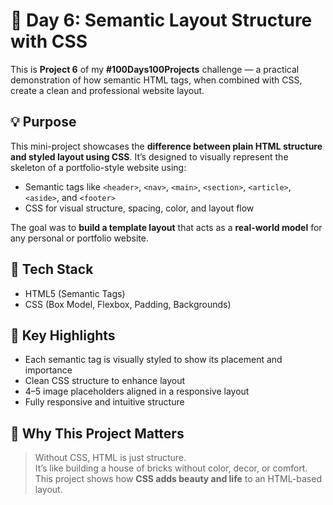 # 🧱 Day 6: Semantic Layout Structure with CSS

This is **Project 6** of my **#100Days100Projects** challenge — a practical demonstration of how semantic HTML tags, when combined with CSS, create a clean and professional website layout.

## 💡 Purpose

This mini-project showcases the **difference between plain HTML structure and styled layout using CSS**. It’s designed to visually represent the skeleton of a portfolio-style website using:
- Semantic tags like `<header>`, `<nav>`, `<main>`, `<section>`, `<article>`, `<aside>`, and `<footer>`
- CSS for visual structure, spacing, color, and layout flow

The goal was to **build a template layout** that acts as a **real-world model** for any personal or portfolio website.

## 🔧 Tech Stack

- HTML5 (Semantic Tags)
- CSS (Box Model, Flexbox, Padding, Backgrounds)

## 📌 Key Highlights

- Each semantic tag is visually styled to show its placement and importance
- Clean CSS structure to enhance layout
- 4–5 image placeholders aligned in a responsive layout
- Fully responsive and intuitive structure

## 🚀 Why This Project Matters

> Without CSS, HTML is just structure.  
> It’s like building a house of bricks without color, decor, or comfort.  
> This project shows how **CSS adds beauty and life** to an HTML-based layout.


